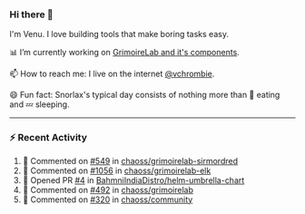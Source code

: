 ### Hi there 👋

I'm Venu. I love building tools that make boring tasks easy.

📊 I’m currently working on [GrimoireLab and it's components](https://chaoss.github.io/grimoirelab).

📫 How to reach me: I live on the internet [@vchrombie](https://www.google.co.in/search?q=vchrombie).

😄 Fun fact: Snorlax's typical day consists of nothing more than :doughnut: eating and :zzz: sleeping.

---

### :zap: Recent Activity

<!--RECENT_ACTIVITY:start-->
1. 💬 Commented on [#549](https://github.com/chaoss/grimoirelab-sirmordred/pull/549#issuecomment-1134917212) in [chaoss/grimoirelab-sirmordred](https://github.com/chaoss/grimoirelab-sirmordred)
2. 💬 Commented on [#1056](https://github.com/chaoss/grimoirelab-elk/pull/1056#issuecomment-1134646234) in [chaoss/grimoirelab-elk](https://github.com/chaoss/grimoirelab-elk)
3. 💪 Opened PR [#4](https://github.com/BahmniIndiaDistro/helm-umbrella-chart/pull/4) in [BahmniIndiaDistro/helm-umbrella-chart](https://github.com/BahmniIndiaDistro/helm-umbrella-chart)
4. 💬 Commented on [#492](https://github.com/chaoss/grimoirelab/issues/492#issuecomment-1130288627) in [chaoss/grimoirelab](https://github.com/chaoss/grimoirelab)
5. 💬 Commented on [#320](https://github.com/chaoss/community/issues/320#issuecomment-1128734908) in [chaoss/community](https://github.com/chaoss/community)
<!--RECENT_ACTIVITY:end-->

<!--
**vchrombie/vchrombie** is a ✨ _special_ ✨ repository because its `README.md` (this file) appears on your GitHub profile.

Here are some ideas to get you started:

- 🔭 I’m currently working on ...
- 🌱 I’m currently learning ...
- 👯 I’m looking to collaborate on ...
- 🤔 I’m looking for help with ...
- 💬 Ask me about ...
- 📫 How to reach me: ...
- 😄 Pronouns: ...
- ⚡ Fun fact: ...
-->
